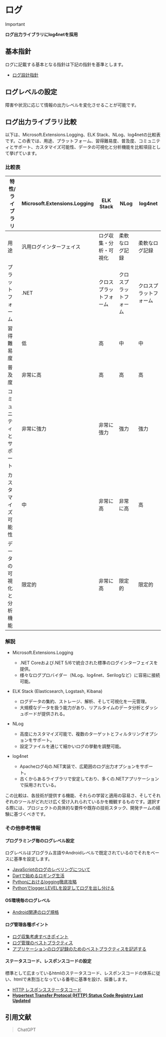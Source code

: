 # ログ

> [!IMPORTANT]  
> **ログ出力ライブラリにlog4netを採用**

## 基本指針

ログに記載する基本となる指針は下記の指針を基準とします。

- [ログ設計指針](https://qiita.com/nanasess/items/350e59b29cceb2f122b3)

## ログレベルの設定

障害や状況に応じて情報の出力レベルを変化させることが可能です。

## ログ出力ライブラリ比較

以下は、Microsoft.Extensions.Logging、ELK Stack、NLog、log4netの比較表です。この表では、用途、プラットフォーム、習得難易度、普及度、コミュニティとサポート、カスタマイズ可能性、データの可視化と分析機能を比較項目として挙げています。

### 比較表

| 特性/ライブラリ                   | Microsoft.Extensions.Logging | ELK Stack            | NLog                 | log4net              |
|---------------------------------|-------------------------------|----------------------|----------------------|----------------------|
| 用途                        | 汎用ログインターフェイス      | ログ収集・分析・可視化  | 柔軟なログ記録         | 柔軟なログ記録         |
| プラットフォーム             | .NET                          | クロスプラットフォーム  | クロスプラットフォーム  | クロスプラットフォーム  |
| 習得難易度                   | 低                             | 高                   | 中                    | 中                    |
| 普及度                       | 非常に高                       | 高                   | 高                    | 高                    |
| コミュニティとサポート       | 非常に強力                     | 非常に強力            | 強力                  | 強力                  |
| カスタマイズ可能性           | 中                             | 非常に高              | 非常に高              | 高                    |
| データの可視化と分析機能     | 限定的                         | 非常に高              | 限定的                | 限定的                |

### 解説

- Microsoft.Extensions.Logging
  - .NET Coreおよび.NET 5/6で統合された標準のログインターフェイスを提供。
  - 様々なログプロバイダー（NLog、log4net、Serilogなど）に容易に接続可能。

- ELK Stack (Elasticsearch, Logstash, Kibana)
  - ログデータの集約、ストレージ、解析、そして可視化を一元管理。
  - 大規模なデータを扱う能力があり、リアルタイムのデータ分析とダッシュボードが提供される。

- NLog
  - 高度にカスタマイズ可能で、複数のターゲットとフィルタリングオプションをサポート。
  - 設定ファイルを通じて細かいログの挙動を調整可能。

- log4net
  - Apacheログ4jの.NET実装で、広範囲のログ出力オプションをサポート。
  - 古くからあるライブラリで安定しており、多くの.NETアプリケーションで採用されている。

この比較は、各技術が提供する機能、それらの学習と適用の容易さ、そしてそれぞれのツールがどれだけ広く受け入れられているかを概観するものです。選択する際には、プロジェクトの具体的な要件や既存の技術スタック、開発チームの経験に基づくべきです。

### その他参考情報

#### プログラミング毎のログレベル設定

ログレベルはプログラム言語やAndroidレベルで既定されているのでそれをベースに基準を設定します。

- [JavaScriptのログのレベリングについて](https://qiita.com/morrr/items/09738dabb5e0a544922b)
- [Dartで始めるロギング生活](https://qiita.com/mozukichi/items/faa505032847abf30f45)
- [Pythonにおけるlogging徹底攻略](https://qiita.com/Broccolingual/items/9838443aa6838a867041)
- [Pythonでlogger.LEVELを設定してログを出し分ける](https://shikaku-mafia.com/python-logger-level/)

#### OS環境毎のログレベル

- [Android関連のログ規格](https://source.android.com/docs/core/tests/debug/understanding-logging?hl=ja)

#### ログ管理各種ポイント

- [ログ収集考慮すべきポイント](https://www.esector.co.jp/log/log-consider-point-01.html)
- [ログ管理のベストプラクティス](https://newrelic.com/sites/default/files/2022-09/new-relic-2022-log-management-best-practices-white-paper%202022-09-19%20JP.pdf)
- [アプリケーションのログ記録のためのベストプラクティスを記述する](https://devcenter.heroku.com/ja/articles/writing-best-practices-for-application-logs)

#### ステータスコード、レスポンスコードの設定

標準として広まっているhtmlのステータスコード、レスポンスコードの体系に従い、htmlで未割当となっている番号に基準を設け、採番します。

- [HTTP レスポンスステータスコード](https://developer.mozilla.org/ja/docs/Web/HTTP/Status)
- **[Hypertext Transfer Protocol (HTTP) Status Code Registry
Last Updated](https://www.iana.org/assignments/http-status-codes/http-status-codes.xhtml#http-status-codes-1)**  

## 引用文献

> ChatGPT
